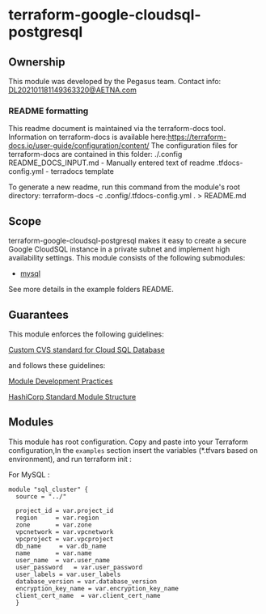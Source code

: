 # terraform-google-cloudsql-postgresql

## Ownership

This module was developed by the Pegasus team.
Contact info: DL202101181149363320@AETNA.com

### README formatting
This readme document is maintained via the terraform-docs tool.
Information on terraform-docs is available here:https://terraform-docs.io/user-guide/configuration/content/
The configuration files for terraform-docs are contained in this folder:
./.config
    README_DOCS_INPUT.md - Manually entered text of readme
    .tfdocs-config.yml - terradocs template

To generate a new readme, run this command from the module's root directory:
terraform-docs -c .config/.tfdocs-config.yml . > README.md

## Scope

terraform-google-cloudsql-postgresql makes it easy to create a secure Google CloudSQL instance in a private subnet and implement high availability settings.
This module consists of the following submodules:

- [mysql](https://gitw.cvshealth.com/da/dfp/terraform-modules/terraform-google-cloudsql-mysql)

See more details in the example folders README.

## Guarantees

This module enforces the following guidelines:

[Custom CVS standard for Cloud SQL Database](https://cvsdigital.atlassian.net/wiki/spaces/CDSC/pages/2069103751/Custom+CVS+standard+for+Cloud+SQL+Database)

and follows these guidelines:

[Module Development Practices](https://cvsdigital.atlassian.net/wiki/spaces/~44381436/pages/2149221346/Module+Development+Practices)

[HashiCorp Standard Module Structure](https://www.terraform.io/docs/language/modules/develop/structure.html)

## Modules

This module has root configuration.
Copy and paste into your Terraform configuration,In the `examples` section insert the variables (*.tfvars based on environment), and run terraform init :

For MySQL :
```
module "sql_cluster" {
  source = "../"

  project_id = var.project_id
  region     = var.region
  zone       = var.zone
  vpcnetwork = var.vpcnetwork
  vpcproject = var.vpcproject
  db_name     = var.db_name
  name       = var.name
  user_name  = var.user_name
  user_password   = var.user_password
  user_labels = var.user_labels
  database_version = var.database_version
  encryption_key_name = var.encryption_key_name
  client_cert_name  = var.client_cert_name
  }
```

